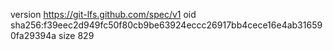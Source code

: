 version https://git-lfs.github.com/spec/v1
oid sha256:f39eec2d949fc50f80cb9be63924eccc26917bb4cece16e4ab316590fa29394a
size 829
